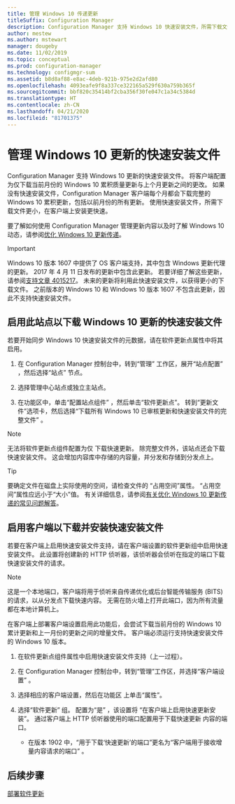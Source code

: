 ```yaml
---
title: 管理 Windows 10 传递更新
titleSuffix: Configuration Manager
description: Configuration Manager 支持 Windows 10 快速安装文件，所需下载文件更小，在客户端上安装速度更快。
author: mestew
ms.author: mstewart
manager: dougeby
ms.date: 11/02/2019
ms.topic: conceptual
ms.prod: configuration-manager
ms.technology: configmgr-sum
ms.assetid: b8d8af88-e8ac-4deb-921b-975e2d2afd80
ms.openlocfilehash: 4093eafe9f8a337ce322165a529f630a759b365f
ms.sourcegitcommit: bbf820c35414bf2cba356f30fe047c1a34c5384d
ms.translationtype: HT
ms.contentlocale: zh-CN
ms.lasthandoff: 04/21/2020
ms.locfileid: "81701375"
---
```

# <a name="manage-express-installation-files-for-windows-10-updates"></a>管理 Windows 10 更新的快速安装文件

Configuration Manager 支持 Windows 10 更新的快速安装文件。 将客户端配置为仅下载当前月份的 Windows 10 累积质量更新与上个月更新之间的更改。 如果没有快速安装文件，Configuration Manager 客户端每个月都会下载完整的 Windows 10 累积更新，包括以前月份的所有更新。 使用快速安装文件，所需下载文件更小，在客户端上安装更快速。

要了解如何使用 Configuration Manager 管理更新内容以及时了解 Windows 10 动态，请参阅[优化 Windows 10 更新传递](optimize-windows-10-update-delivery.md)。  


> [!IMPORTANT]  
> Windows 10 版本 1607 中提供了 OS 客户端支持，其中包含 Windows 更新代理的更新。 2017 年 4 月 11 日发布的更新中包含此更新。 若要详细了解这些更新，请参阅[支持文章 4015217](https://support.microsoft.com/kb/4015217)。 未来的更新将利用此快速安装文件，以获得更小的下载文件。 之前版本的 Windows 10 和 Windows 10 版本 1607 不包含此更新，因此不支持快速安装文件。  


## <a name="enable-the-site-to-download-express-installation-files-for-windows-10-updates"></a>启用此站点以下载 Windows 10 更新的快速安装文件
若要开始同步 Windows 10 快速安装文件的元数据，请在软件更新点属性中将其启用。  

1. 在 Configuration Manager 控制台中，转到“管理”  工作区，展开“站点配置”  ，然后选择“站点”  节点。  

2. 选择管理中心站点或独立主站点。  

3. 在功能区中，单击“配置站点组件”   ，然后单击“软件更新点”。 转到“更新文件”选项卡，然后选择“下载所有 Windows 10 已审核更新和快速安装文件的完整文件”   。

> [!NOTE]    
> 无法将软件更新点组件配置为仅  下载快速更新。  除完整文件外，该站点还会下载快速安装文件。 这会增加内容库中存储的内容量，并分发和存储到分发点上。

> [!Tip]  
> 要确定文件在磁盘上实际使用的空间，请检查文件的  “占用空间”属性。 “占用空间”属性应远小于“大小”值。 有关详细信息，请参阅[有关优化 Windows 10 更新传递的常见问题解答](optimize-windows-10-update-delivery.md#bkmk_faq)。  


## <a name="enable-clients-to-download-and-install-express-installation-files"></a>启用客户端以下载并安装快速安装文件
若要在客户端上启用快速安装文件支持，请在客户端设置的软件更新组中启用快速安装文件。  此设置将创建新的 HTTP 侦听器，该侦听器会侦听在指定的端口下载快速安装文件的请求。

> [!NOTE]    
> 这是一个本地端口，客户端将用于侦听来自传递优化或后台智能传输服务 (BITS) 的请求，以从分发点下载快速内容。 无需在防火墙上打开此端口，因为所有流量都在本地计算机上。  

在客户端上部署客户端设置启用此功能后，会尝试下载当前月份的 Windows 10 累计更新和上一月份的更新之间的增量文件。 客户端必须运行支持快速安装文件的 Windows 10 版本。  

1. 在软件更新点组件属性中启用快速安装文件支持（上一过程）。  

2. 在 Configuration Manager 控制台中，转到“管理”工作区，并选择“客户端设置”   。  

3. 选择相应的客户端设置，然后在功能区  上单击“属性”。  

4. 选择“软件更新”  组。 配置为“是”  ，该设置将  “在客户端上启用快速更新安装”。 通过客户端上 HTTP 侦听器使用的端口配置用于下载快速更新  内容的端口。
    - 在版本 1902 中，“用于下载‘快速更新’的端口”更名为“客户端用于接收增量内容请求的端口”   。

## <a name="next-steps"></a>后续步骤

[部署软件更新](deploy-software-updates.md)